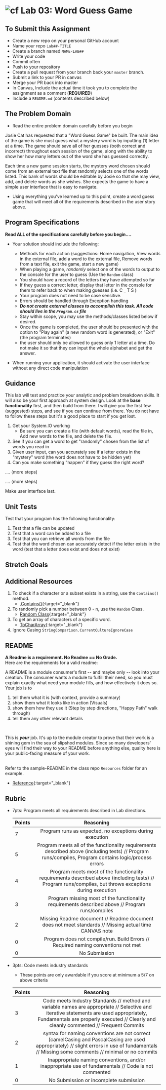 ![cf](http://i.imgur.com/7v5ASc8.png) Lab 03: Word Guess Game
=====================================

## To Submit this Assignment
- Create a new repo on your personal GitHub account
- Name your repo `Lab##-TITLE`
- Create a branch named `NAME-LAB##`
- Write your code
- Commit often
- Push to your repository
- Create a pull request from your branch back your `master` branch.
- Submit a link to your PR in canvas
- Merge your PR back into master
- In Canvas, Include the actual time it took you to complete the assignment as a comment (**REQUIRED**)
- Include a `README.md` (contents described below)

## The Problem Domain
- Read the entire problem domain carefully before you begin

Josie Cat has requested that a "Word Guess Game" be built. The main idea of the game is 
she must guess what a mystery word is by inputting (1) letter at a time.  The game should save all of her guesses (both correct and incorrect) 
 throughout each session of the game, along with the ability to show her how many letters out of the word she has guessed correctly. 

Each time a new game session starts, the mystery word chosen should come from an external text 
file that randomly selects one of the words listed. 
This bank of words should be editable by Josie so that she may view, add, and delete words as 
she wishes. She expects the game to have a simple user interface that is easy to navigate. 

- Using everything you've learned up to this point, create a word guess
game that will meet all of the requirements described in the user story above. 


## Program Specifications
**Read ALL of the specifications carefully before you begin....**

- Your solution should include the following:
    - Methods for each action (suggestions: Home navigation, View words in the external file, add a word to the external file, Remove words from a text file, exit the game, start a new game)
    - When playing a game, *randomly* select one of the words to output to the console for the user to guess (Use the `Random` class)
    - You should have a record of the letters they have attempted so far
    - If they guess a correct letter, display that letter in the console for them to refer back to when making guesses (i.e. C _ T S )
	- Your program does not need to be case sensitive. 
    - Errors should be handled through Exception handling
	- ***Do not create external classes to accomplish this task. All code should live in the `Program.cs` file***
	- Stay within scope, you may use the methods/classes listed below if desired.
	- Once the game is completed, the user should be presented with the option to "Play again" (a new random word is generated), or "Exit" (the program terminates)
	- the user should only be allowed to guess only 1 letter at a time. Do not make it so that they can input the whole alphabet and get the answer. 
	
- When running your application, it should activate the user interface without any direct code manipulation

## Guidance
This lab will test and practice your analytic and problem breakdown skills. It will also be your first approach at system design. Look at the **base functionality** first, and then build from there. I will give you the first few (suggested) steps, and see if you can continue from there. You do not have to follow these steps but it's a good place to start if you get lost. 

1. Get your System.IO working
	- Be sure you can create a file (with default words), read the file in, Add new words to the file, and delete the file. 
2. See if you can get a word to get "randomly" chosen from the list of words you read in
3. Given user input, can you accurately see if a letter exists in the "mystery" word (the word does not have to be hidden yet)
4. Can you make something "happen" if they guess the right word?

.... (more steps)

.... (more steps)

Make user interface last. 


## Unit Tests
Test that your program has the following functionality:
1. Test that a file can be updated
2. Test that a word can be added to a file
3. Test that you can retrieve all words from the file
4. Test that the word chosen can accurately detect if the letter exists in the word (test that a letter does exist and does not exist)

## Stretch Goals


## Additional Resources
1. To check if a character or a subset exists in a string, use the `Contains()` method. 
	- [.Contains()](https://msdn.microsoft.com/en-us/library/dy85x1sa(v=vs.110).aspx){:target="_blank"} 
2. To randomly pick a number between 0 - n, use the `Random` Class.
	- [Random Class](https://msdn.microsoft.com/en-us/library/system.random(v=vs.110).aspx){:target="_blank"} 
3. To get an array of characters of a specific word. 
	- [ToCharArray](https://docs.microsoft.com/en-us/dotnet/api/system.string.tochararray?view=netframework-4.7.2#System_String_ToCharArray){:target="_blank"} 
4. Ignore Casing `StringComparison.CurrentCultureIgnoreCase`

## README

**A Readme is a requirement. No Readme == No Grade.** <br />
Here are the requirements for a valid readme: <br />

A README is a module consumer's first -- and maybe only -- look into your creation. The consumer wants a module to fulfill their need, so you must explain exactly what need your module fills, and how effectively it does so.
<br />
Your job is to

1. tell them what it is (with context, provide a summary)
2. show them what it looks like in action (Visuals)
3. show them how they use it (Step by step directions, "Happy Path" walk through)
4. tell them any other relevant details
<br />

This is ***your*** job. It's up to the module creator to prove that their work is a shining gem in the sea of slipshod modules. Since so many developers' eyes will find their way to your README before anything else, quality here is your public-facing measure of your work.

<br /> Refer to the sample-README in the class repo `Resources` folder for an example. 
- [Reference](https://github.com/noffle/art-of-readme){:target="_blank"} 


## Rubric
- 7pts: Program meets all requirements described in Lab directions.

	Points  | Reasoning | 
	 ------------ | :-----------: | 
	7       | Program runs as expected, no exceptions during execution |
	5       | Program meets all of the  functionality requirements described above (including tests) // Program runs/compiles, Program contains logic/process errors|
	4       | Program meets most of the functionality requirements described above (including tests)  // Program runs/compiles, but throws exceptions during execution |
	3       | Program missing most of the functionality requirements described above // Program runs/compiles |
	2       | Missing Readme document // Readme document does not meet standards // Missing actual time CANVAS note |
	0       | Program does not compile/run. Build Errors // Required naming conventions not met |
	0       | No Submission |

- 3pts: Code meets industry standards
	- These points are only awardable if you score at minimum a 5/7 on above criteria

	Points  | Reasoning | 
	 ------------ | :-----------: | 
	3       | Code meets Industry Standards // method and variable names are appropriate // Selective and iterative statements are used appropriately, Fundamentals are properly executed // Clearly and cleanly commented // Frequent Commits |
	2       | syntax for naming conventions are not correct (camelCasing and PascalCasing are used appropriately) // slight errors in use of fundamentals // Missing some comments // minimal or no commits |
	1       | Inappropriate naming conventions, and/or inappropriate use of fundamentals // Code is not commented  |
	0       | No Submission or incomplete submission |
